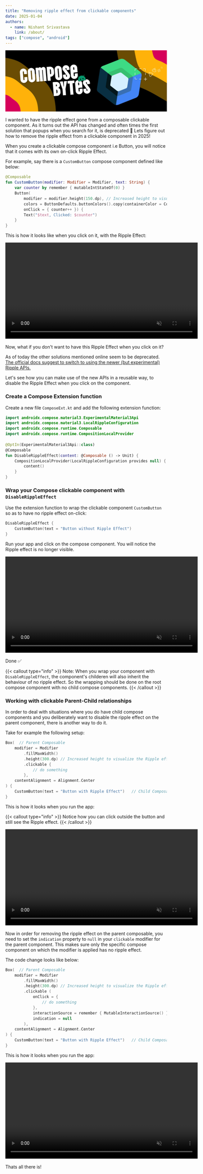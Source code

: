 ```yaml
---
title: "Removing ripple effect from clickable components"
date: 2025-01-04
authors:
  - name: Nishant Srivastava
    link: /about/
tags: ["compose", "android"]
---
```


![Banner](../header.jpg)

<!--Short abstract goes here-->

I wanted to have the ripple effect gone from a composable clickable component. As it turns out the API has changed and often times the first solution that popups when you search for it, is deprecated 🤡 Lets figure out how to remove the ripple effect from a clickable component in 2025!

<!--more-->

When you create a clickable compose component i.e Button, you will notice that it comes with its own on-click Ripple Effect.

For example, say there is a `CustomButton` compose component defined like below:

```kt
@Composable
fun CustomButton(modifier: Modifier = Modifier, text: String) {
    var counter by remember { mutableIntStateOf(0) }
    Button(
        modifier = modifier.height(150.dp), // Increased height to visualize the Ripple effect
        colors = ButtonDefaults.buttonColors().copy(containerColor = Color.Gray),
        onClick = { counter++ }) {
        Text("$text, Clicked: $counter")
    }
}
```

This is how it looks like when you click on it, with the Ripple Effect:

<video controls autoplay muted width=600 src="with_ripple_effect.webm"></video>

Now, what if you don't want to have this Ripple Effect when you click on it?

As of today the other solutions mentioned online seem to be deprecated. [The official docs suggest to switch to using the newer (but experimental) Ripple APIs.](https://developer.android.com/develop/ui/compose/touch-input/user-interactions/migrate-indication-ripple#disable-ripple)

Let's see how you can make use of the new APIs in a reusable way, to disable the Ripple Effect when you click on the component.

### Create a Compose Extension function

Create a new file `ComposeExt.kt` and add the following extension function:

```kt {filename="ComposeExt.kt"}
import androidx.compose.material3.ExperimentalMaterial3Api
import androidx.compose.material3.LocalRippleConfiguration
import androidx.compose.runtime.Composable
import androidx.compose.runtime.CompositionLocalProvider

@OptIn(ExperimentalMaterial3Api::class)
@Composable
fun DisableRippleEffect(content: @Composable () -> Unit) {
    CompositionLocalProvider(LocalRippleConfiguration provides null) {
        content()
    }
}
```

### Wrap your Compose clickable component with `DisableRippleEffect`

Use the extension function to wrap the clickable component `CustomButton` so as to have no ripple effect on-click:

```kt {filename="MainScreen.kt", hl_lines=[1,3]}
DisableRippleEffect {
    CustomButton(text = "Button without Ripple Effect")
}
```

Run your app and click on the compose component. You will notice the Ripple effect is no longer visible.

<video controls autoplay muted width=600 src="with_no_ripple_effect.webm"></video>

Done ✅

{{< callout type="info" >}}
Note: When you wrap your component with `DisableRippleEffect`, the component's childeren will also inherit the behaviour of no ripple effect. So the wrapping should be done on the root compose component with no child compose components.
{{< /callout >}}

### Working with clickable Parent-Child relationships

In order to deal with situations where you do have child compose components and you deliberately want to disable the ripple effect on the parent component, there is another way to do it.

Take for example the following setup:

```kt {filename="MainScreen.kt"}
Box(  // Parent Composable
    modifier = Modifier
        .fillMaxWidth()
        .height(300.dp) // Increased height to visualize the Ripple effect
        .clickable {
            // do something
        },
    contentAlignment = Alignment.Center
) {
    CustomButton(text = "Button with Ripple Effect")   // Child Composable
}
```

This is how it looks when you run the app:

{{< callout type="info" >}}
Notice how you can click outside the button and still see the Ripple effect.
{{< /callout >}}

<video controls autoplay muted width=600 src="parent_with_ripple_effect.webm"></video>

Now in order for removing the ripple effect on the parent composable, you need to set the `indication` property to `null` in your `clickable` modifier for the parent component. This makes sure only the specific compose component on which the modifier is applied has no ripple effect.

The code change looks like below:

```kt {filename="MainScreen.kt", hl_lines=[5,6,7,8,9,10,11]}
Box(  // Parent Composable
    modifier = Modifier
        .fillMaxWidth()
        .height(300.dp) // Increased height to visualize the Ripple effect
        .clickable (
            onClick = {
                // do something
            },
            interactionSource = remember { MutableInteractionSource() }, // This is mandatory
            indication = null
        ),
    contentAlignment = Alignment.Center
) {
    CustomButton(text = "Button with Ripple Effect")   // Child Composable
}
```

This is how it looks when you run the app:

<video controls autoplay muted width=600 src="parent_with_no_ripple_effect.webm"></video>

Thats all there is!
